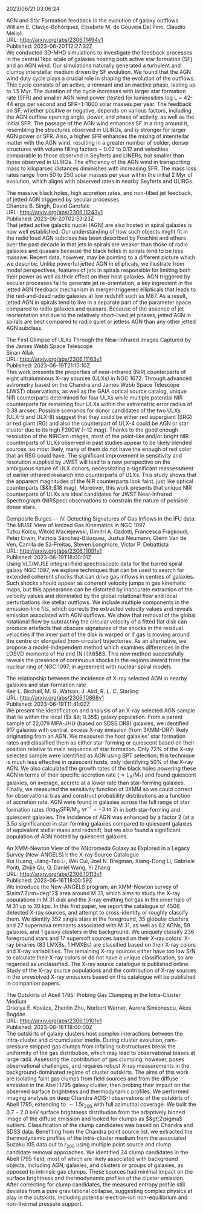2023/06/21 03:06:24  

AGN and Star Formation feedback in the evolution of galaxy outflows  
William E. Clavijo-Bohórquez, Elisabete M. de Gouveia Dal Pino, Claudio Melioli  
URL: http://arxiv.org/abs/2306.11494v1  
Published: 2023-06-20T12:27:32Z  
  We conducted 3D-MHD simulations to investigate the feedback processes in the central 1kpc scale of galaxies hosting both active star formation (SF) and an AGN wind. Our simulations naturally generated a turbulent and clumpy interstellar medium driven by SF evolution. We found that the AGN wind duty cycle plays a crucial role in shaping the evolution of the outflows. This cycle consists of an active, a remnant and an inactive phase, lasting up to 1.5 Myr. The duration of the cycle increases with larger star formation rate (SFR) and smaller AGN wind power (tested for luminosities log L = 42-44 ergs per second and SFR=1-1000 solar masses per year. The feedback on SF, whether positive or negative, depends on various factors, including the AGN outflow opening angle, power, and phase of activity, as well as the initial SFR. The passage of the AGN wind enhances SF in a ring around it, resembling the structures observed in ULIRGs, and is stronger for larger AGN power or SFR. Also, a higher SFR enhances the mixing of interstellar matter with the AGN wind, resulting in a greater number of colder, denser structures with volume filling factors ~ 0.02 to 0.12 and velocities comparable to those observed in Seyferts and LINERs, but smaller than those observed in ULIRGs. The efficiency of the AGN wind in transporting mass to kiloparsec distances diminishes with increasing SFR. The mass loss rates range from 50 to 250 solar masses per year within the initial 2 Myr of evolution, which aligns with observed rates in nearby Seyferts and ULIRGs.   

The massive black holes, high accretion rates, and non-tilted jet
  feedback, of jetted AGN triggered by secular processes  
Chandra B. Singh, David Garofalo  
URL: http://arxiv.org/abs/2306.11243v1  
Published: 2023-06-20T02:53:23Z  
  That jetted active galactic nuclei (AGN) are also hosted in spiral galaxies is now well established. Our understanding of how such objects might fit in the radio loud AGN subclass has been described by Foschini and others over the past decade in that jets in spirals are weaker than those of radio galaxies and quasars because the black holes in spirals tend to be less massive. Recent data, however, may be pointing to a different picture which we describe. Unlike powerful jetted AGN in ellipticals, we illustrate from model perspectives, features of jets in spirals responsible for limiting both their power as well as their effect on their host galaxies. AGN triggered by secular processes fail to generate jet re-orientation, a key ingredient in the jetted AGN feedback mechanism in merger-triggered ellipticals that leads to the red-and-dead radio galaxies at low redshift such as M87. As a result, jetted AGN in spirals tend to live in a separate part of the parameter space compared to radio galaxies and quasars. Because of the absence of jet reorientation and due to the relatively short-lived jet phases, jetted AGN in spirals are best compared to radio quiet or jetless AGN than any other jetted AGN subclass.   

The First Glimpse of ULXs Through the Near-Infrared Images Captured by
  the James Webb Space Telescope  
Sinan Allak  
URL: http://arxiv.org/abs/2306.11163v1  
Published: 2023-06-19T21:10:10Z  
  This work presents the properties of near-infrared (NIR) counterparts of eight ultraluminous X-ray sources (ULXs) in NGC 1672. Through advanced astrometry based on the Chandra and James Webb Space Telescope (JWST) observations, as well as the GAIA optical source catalog, unique NIR counterparts determined for four ULXs while multiple potential NIR counterparts for remaining four ULXs within the astrometric error radius of 0.38 arcsec. Possible scenarios for donor candidates of the two ULXs (ULX-5 and ULX-8) suggest that they could be either red supergiant (SRG) or red giant (RG) and also the counterpart of ULX-4 could be AGN or star cluster due to its high F200W ($-$12 mag). Thanks to the good enough resolution of the NIRCam images, most of the point-like and/or bright NIR counterparts of ULXs observed in past studies appear to be likely blended sources, so most likely, many of them do not have the enough of red color that an RSG could have. The significant improvement in sensitivity and resolution supplied by JWST will lead to a new perspective on the ambiguous nature of ULX donors, necessitating a significant reassessment of earlier infrared research into counterparts of ULXs. This study shows that the apparent magnitudes of the NIR counterparts look faint, just like optical counterparts ($&lt;$18 mag). Moreover, this work presents that unique NIR counterparts of ULXs are ideal candidates for JWST Near-Infrared Spectrograph (NIRSpec) observations to constrain the nature of possible donor stars.   

Composite Bulges -- IV. Detecting Signatures of Gas Inflows in the IFU
  data: The MUSE View of Ionized Gas Kinematics in NGC 1097  
Tutku Kolcu, Witold Maciejewski, Dimitri A. Gadotti, Francesca Fragkoudi, Peter Erwin, Patricia Sánchez-Blázquez, Justus Neumann, Glenn Van de Ven, Camila de Sá-Freitas, Steven Longmore, Victor P. Debattista  
URL: http://arxiv.org/abs/2306.11091v1  
Published: 2023-06-19T18:00:01Z  
  Using VLT/MUSE integral-field spectroscopic data for the barred spiral galaxy NGC 1097, we explore techniques that can be used to search for extended coherent shocks that can drive gas inflows in centres of galaxies. Such shocks should appear as coherent velocity jumps in gas kinematic maps, but this appearance can be distorted by inaccurate extraction of the velocity values and dominated by the global rotational flow and local perturbations like stellar outflows. We include multiple components in the emission-line fits, which corrects the extracted velocity values and reveals emission associated with AGN outflows. We show that removal of the global rotational flow by subtracting the circular velocity of a fitted flat disk can produce artefacts that obscure signatures of the shocks in the residual velocities if the inner part of the disk is warped or if gas is moving around the centre on elongated (non-circular) trajectories. As an alternative, we propose a model-independent method which examines differences in the LOSVD moments of H$\alpha$ and [N II]$\lambda$6583. This new method successfully reveals the presence of continuous shocks in the regions inward from the nuclear ring of NGC 1097, in agreement with nuclear spiral models.   

The relationship between the incidence of X-ray selected AGN in nearby
  galaxies and star-formation rate  
Keir L. Birchall, M. G. Watson, J. Aird, R. L. C. Starling  
URL: http://arxiv.org/abs/2306.10868v1  
Published: 2023-06-19T11:41:02Z  
  We present the identification and analysis of an X-ray selected AGN sample that lie within the local ($z &lt; 0.35$) galaxy population. From a parent sample of 22,079 MPA-JHU (based on SDSS DR8) galaxies, we identified 917 galaxies with central, excess X-ray emission (from 3XMM-DR7) likely originating from an AGN. We measured the host galaxies' star formation rates and classified them as either star-forming or quiescent based on their position relative to main sequence of star formation. Only 72% of the X-ray selected sample were identified as AGN using BPT selection; this technique is much less effective in quiescent hosts, only identifying 50% of the X-ray AGN. We also calculated the growth rates of the black holes powering these AGN in terms of their specific accretion rate ($\propto \mathrm{L_X/M_*}$) and found quiescent galaxies, on average, accrete at a lower rate than star-forming galaxies. Finally, we measured the sensitivity function of 3XMM so we could correct for observational bias and construct probability distributions as a function of accretion rate. AGN were found in galaxies across the full range of star formation rates ($\log_{10} \mathrm{SFR/M_\odot\ yr^{-1}} = -3\ \mathrm{to}\ 2$) in both star-forming and quiescent galaxies. The incidence of AGN was enhanced by a factor 2 (at a 3.5$\sigma$ significance) in star-forming galaxies compared to quiescent galaxies of equivalent stellar mass and redshift, but we also found a significant population of AGN hosted by quiescent galaxies.   

An XMM-Newton View of the ANdromeda Galaxy as Explored in a Legacy
  Survey (New-ANGELS) I: the X-ray Source Catalogue  
Rui Huang, Jiang-Tao Li, Wei Cui, Joel N. Bregman, Xiang-Dong Li, Gabriele Ponti, Zhijie Qu, Q. Daniel Wang, Yi Zhang  
URL: http://arxiv.org/abs/2306.10113v1  
Published: 2023-06-16T18:00:59Z  
  We introduce the New-ANGELS program, an XMM-Newton survey of $\sim7.2\rm~deg^2$ area around M 31, which aims to study the X-ray populations in M 31 disk and the X-ray emitting hot gas in the inner halo of M 31 up to 30 kpc. In this first paper, we report the catalogue of 4506 detected X-ray sources, and attempt to cross-identify or roughly classify them. We identify 352 single stars in the foreground, 35 globular clusters and 27 supernova remnants associated with M 31, as well as 62 AGNs, 59 galaxies, and 1 galaxy clusters in the background. We uniquely classify 236 foreground stars and 17 supersoft sources based on their X-ray colors. X-ray binaries (83 LMXBs, 1 HMXBs) are classified based on their X-ray colors and X-ray variabilities. The remaining X-ray sources either have too low S/N to calculate their X-ray colors or do not have a unique classification, so are regarded as unclassified. The X-ray source catalogue is published online. Study of the X-ray source populations and the contribution of X-ray sources in the unresolved X-ray emissions based on this catalogue will be published in companion papers.   

The Outskirts of Abell 1795: Probing Gas Clumping in the Intra-Cluster
  Medium  
Orsolya E. Kovács, Zhenlin Zhu, Norbert Werner, Aurora Simionescu, Ákos Bogdán  
URL: http://arxiv.org/abs/2306.10101v1  
Published: 2023-06-16T18:00:00Z  
  The outskirts of galaxy clusters host complex interactions between the intra-cluster and circumcluster media. During cluster evolution, ram-pressure stripped gas clumps from infalling substructures break the uniformity of the gas distribution, which may lead to observational biases at large radii. Assessing the contribution of gas clumping, however, poses observational challenges, and requires robust X-ray measurements in the background-dominated regime of cluster outskirts. The aims of this work are isolating faint gas clumps from field sources and from the diffuse emission in the Abell 1795 galaxy cluster, then probing their impact on the observed surface brightness and thermodynamic profiles. We performed imaging analysis on deep Chandra ACIS-I observations of the outskirts of Abell 1795, extending to $\sim1.5r_{200}$ with full azimuthal coverage. We built the $0.7-2.0$ keV surface brightness distribution from the adaptively binned image of the diffuse emission and looked for clumps as $&gt;2\sigma$ outliers. Classification of the clump candidates was based on Chandra and SDSS data. Benefiting from the Chandra point source list, we extracted the thermodynamic profiles of the intra-cluster medium from the associated Suzaku XIS data out to $r_{200}$ using multiple point source and clump candidate removal approaches. We identified 24 clump candidates in the Abell 1795 field, most of which are likely associated with background objects, including AGN, galaxies, and clusters or groups of galaxies, as opposed to intrinsic gas clumps. These sources had minimal impact on the surface brightness and thermodynamic profiles of the cluster emission. After correcting for clump candidates, the measured entropy profile still deviates from a pure gravitational collapse, suggesting complex physics at play in the outskirts, including potential electron-ion non-equilibrium and non-thermal pressure support.   

